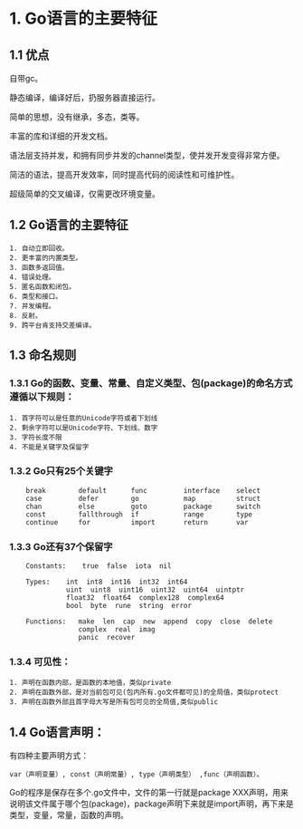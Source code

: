 # 1. Go语言的主要特征

## 1.1 优点
自带gc。

静态编译，编译好后，扔服务器直接运行。

简单的思想，没有继承，多态，类等。

丰富的库和详细的开发文档。

语法层支持并发，和拥有同步并发的channel类型，使并发开发变得非常方便。

简洁的语法，提高开发效率，同时提高代码的阅读性和可维护性。

超级简单的交叉编译，仅需更改环境变量。

## 1.2 Go语言的主要特征
    1. 自动立即回收。
    2. 更丰富的内置类型。
    3. 函数多返回值。
    4. 错误处理。
    5. 匿名函数和闭包。
    6. 类型和接口。
    7. 并发编程。
    8. 反射。
    9. 跨平台肯支持交差编译。

## 1.3 命名规则
### 1.3.1 Go的函数、变量、常量、自定义类型、包(package)的命名方式遵循以下规则：
    1. 首字符可以是任意的Unicode字符或者下划线
    2. 剩余字符可以是Unicode字符、下划线、数字
    3. 字符长度不限
    4. 不能是关键字及保留字

### 1.3.2 Go只有25个关键字
```
    break        default      func         interface    select
    case         defer        go           map          struct
    chan         else         goto         package      switch
    const        fallthrough  if           range        type
    continue     for          import       return       var
```
### 1.3.3 Go还有37个保留字
```
    Constants:    true  false  iota  nil

    Types:    int  int8  int16  int32  int64  
              uint  uint8  uint16  uint32  uint64  uintptr
              float32  float64  complex128  complex64
              bool  byte  rune  string  error

    Functions:   make  len  cap  new  append  copy  close  delete
                 complex  real  imag
                 panic  recover
```
### 1.3.4 可见性：
    1. 声明在函数内部，是函数的本地值，类似private
    2. 声明在函数外部，是对当前包可见(包内所有.go文件都可见)的全局值，类似protect
    3. 声明在函数外部且首字母大写是所有包可见的全局值,类似public      

## 1.4 Go语言声明：
有四种主要声明方式：

    var（声明变量）, const（声明常量）, type（声明类型） ,func（声明函数）。
Go的程序是保存在多个.go文件中，文件的第一行就是package XXX声明，用来说明该文件属于哪个包(package)，package声明下来就是import声明，再下来是类型，变量，常量，函数的声明。